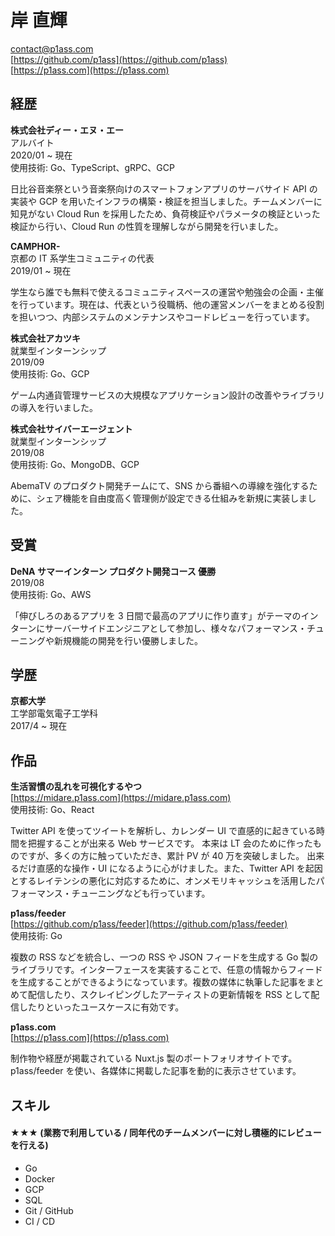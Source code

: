 # 岸 直輝

contact@p1ass.com  
[https://github.com/p1ass](https://github.com/p1ass)  
[https://p1ass.com](https://p1ass.com)

## 経歴

**株式会社ディー・エヌ・エー**  
アルバイト  
2020/01 ~ 現在  
使用技術: Go、TypeScript、gRPC、GCP

日比谷音楽祭という音楽祭向けのスマートフォンアプリのサーバサイド API の実装や GCP を用いたインフラの構築・検証を担当しました。チームメンバーに知見がない Cloud Run を採用したため、負荷検証やパラメータの検証といった検証から行い、Cloud Run の性質を理解しながら開発を行いました。

**CAMPHOR-**  
京都の IT 系学生コミュニティの代表  
2019/01 ~ 現在

学生なら誰でも無料で使えるコミュニティスペースの運営や勉強会の企画・主催を行っています。現在は、代表という役職柄、他の運営メンバーをまとめる役割を担いつつ、内部システムのメンテナンスやコードレビューを行っています。

**株式会社アカツキ**  
就業型インターンシップ  
2019/09  
使用技術: Go、GCP

ゲーム内通貨管理サービスの大規模なアプリケーション設計の改善やライブラリの導入を行いました。

**株式会社サイバーエージェント**  
就業型インターンシップ  
2019/08  
使用技術: Go、MongoDB、GCP

AbemaTV のプロダクト開発チームにて、SNS から番組への導線を強化するために、シェア機能を自由度高く管理側が設定できる仕組みを新規に実装しました。

## 受賞

**DeNA サマーインターン プロダクト開発コース 優勝**  
2019/08  
使用技術: Go、AWS

「伸びしろのあるアプリを 3 日間で最高のアプリに作り直す」がテーマのインターンにサーバーサイドエンジニアとして参加し、様々なパフォーマンス・チューニングや新規機能の開発を行い優勝しました。

## 学歴

**京都大学**  
工学部電気電子工学科  
2017/4 ~ 現在

## 作品

**生活習慣の乱れを可視化するやつ**  
[https://midare.p1ass.com](https://midare.p1ass.com)  
使用技術: Go、React

Twitter API を使ってツイートを解析し、カレンダー UI で直感的に起きている時間を把握することが出来る Web サービスです。
本来は LT 会のために作ったものですが、多くの方に触っていただき、累計 PV が 40 万を突破しました。
出来るだけ直感的な操作・UI になるように心がけました。また、Twitter API を起因とするレイテンシの悪化に対応するために、オンメモリキャッシュを活用したパフォーマンス・チューニングなども行っています。

**p1ass/feeder**  
[https://github.com/p1ass/feeder](https://github.com/p1ass/feeder)  
使用技術: Go

複数の RSS などを統合し、一つの RSS や JSON フィードを生成する Go 製のライブラリです。インターフェースを実装することで、任意の情報からフィードを生成することができるようになっています。複数の媒体に執筆した記事をまとめて配信したり、スクレイピングしたアーティストの更新情報を RSS として配信したりといったユースケースに有効です。

**p1ass.com**  
[https://p1ass.com](https://p1ass.com)

制作物や経歴が掲載されている Nuxt.js 製のポートフォリオサイトです。p1ass/feeder を使い、各媒体に掲載した記事を動的に表示させています。

## スキル

#### ★★★ (業務で利用している / 同年代のチームメンバーに対し積極的にレビューを行える)

- Go
- Docker
- GCP
- SQL
- Git / GitHub
- CI / CD
